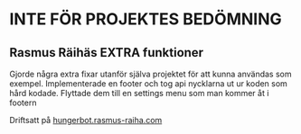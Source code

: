 # **INTE FÖR PROJEKTES BEDÖMNING**

## Rasmus Räihäs **EXTRA** funktioner

Gjorde några extra fixar utanför själva projektet för att kunna användas som exempel.
Implementerade en footer och tog api nycklarna ut ur koden som hård kodade. 
Flyttade dem till en settings menu som man kommer åt i footern

Driftsatt på [hungerbot.rasmus-raiha.com](hungerbot.rasmus-raiha.com)
